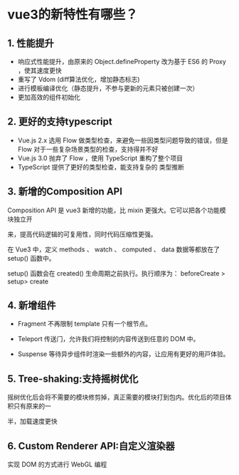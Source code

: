 # vue3的新特性有哪些？

## 1. 性能提升

- 响应式性能提升，由原来的 Object.defineProperty 改为基于 ES6 的 Proxy ，使其速度更快
- 重写了 Vdom (diff算法优化，增加静态标志)
- 进⾏模板编译优化（静态提升，不参与更新的元素只被创建⼀次）
- 更加⾼效的组件初始化



## 2. 更好的支持typescript

- Vue.js 2.x 选⽤ Flow 做类型检查，来避免⼀些因类型问题导致的错误，但是 Flow 对于⼀些复杂场景类型的检查，⽀持得并不好
- Vue.js 3.0 抛弃了 Flow ，使⽤ TypeScript 重构了整个项⽬
- TypeScript 提供了更好的类型检查，能⽀持复杂的 类型推断



## 3. 新增的Composition API

Composition API 是 vue3 新增的功能，⽐ mixin 更强⼤。它可以把各个功能模块独⽴开

来，提⾼代码逻辑的可复⽤性，同时代码压缩性更强。

在 Vue3 中，定义 methods 、 watch 、 computed 、 data 数据等都放在了setup() 函数中。

setup() 函数会在 created() ⽣命周期之前执⾏。执⾏顺序为： beforeCreate > setup> create



## 4. 新增组件

- Fragment 不再限制 template 只有⼀个根节点。

- Teleport 传送⻔，允许我们将控制的内容传送到任意的 DOM 中。

- Suspense 等待异步组件时渲染⼀些额外的内容，让应⽤有更好的⽤⼾体验。



## 5. Tree-shaking:支持摇树优化

摇树优化后会将不需要的模块修剪掉，真正需要的模块打到包内。优化后的项⽬体积只有原来的⼀

半，加载速度更快



## 6. Custom Renderer API:自定义渲染器

实现 DOM 的⽅式进⾏ WebGL 编程

